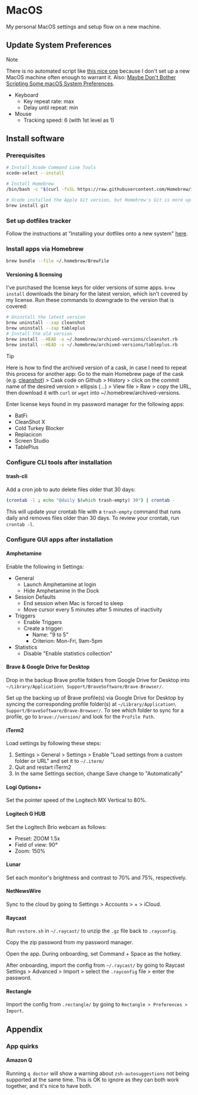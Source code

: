 # MacOS

My personal MacOS settings and setup flow on a new machine.

## Update System Preferences

> [!NOTE]
> There is no automated script like [this nice one](https://github.com/mathiasbynens/dotfiles/blob/main/.macos)
> because I don't set up a new MacOS machine often enough to warrant it.
> Also: [Maybe Don't Bother Scripting Some macOS System Preferences](https://assert.cc/posts/maybe-dont-script-macos-prefs/).

- Keyboard
  - Key repeat rate: max
  - Delay until repeat: min
- Mouse
  - Tracking speed: 6 (with 1st level as 1)

## Install software

### Prerequisites

```zsh
# Install Xcode Command Line Tools
xcode-select --install

# Install Homebrew
/bin/bash -c "$(curl -fsSL https://raw.githubusercontent.com/Homebrew/install/HEAD/install.sh)"

# Xcode installed the Apple Git version, but Homebrew's Git is more up-to-date
brew install git
```

### Set up dotfiles tracker

Follow the instructions at "Installing your dotfiles onto a new system" [here](https://www.atlassian.com/git/tutorials/dotfiles).

### Install apps via Homebrew

```zsh
brew bundle --file ~/.homebrew/Brewfile
```

#### Versioning & licensing

I've purchased the license keys for older versions of some apps. `brew install`
downloads the binary for the latest version, which isn't covered by my license.
Run these commands to downgrade to the version that is covered:

```zsh
# Uninstall the latest version
brew uninstall --zap cleanshot
brew uninstall --zap tableplus
# Install the old version
brew install --HEAD -s ~/.homebrew/archived-versions/cleanshot.rb
brew install --HEAD -s ~/.homebrew/archived-versions/tableplus.rb
```

> [!TIP]
> Here is how to find the archived version of a cask, in case I need to repeat
> this process for another app: Go to the main Homebrew page of the cask (e.g.
> [cleanshot](https://formulae.brew.sh/cask/cleanshot)) > Cask code on Github >
> History > click on the commit name of the desired version > ellipsis (...) >
> View file > Raw > copy the URL, then download it with `curl` or `wget` into ~/.homebrew/archived-versions.

Enter license keys found in my password manager for the following apps:

- BatFi
- CleanShot X
- Cold Turkey Blocker
- Replacicon
- Screen Studio
- TablePlus

### Configure CLI tools after installation

#### trash-cli

Add a cron job to auto delete files older that 30 days:

```zsh
(crontab -l ; echo "@daily $(which trash-empty) 30") | crontab -
```

This will update your crontab file with a `trash-empty` command that runs daily
and removes files older than 30 days. To review your crontab, run `crontab -l`.

### Configure GUI apps after installation

#### Amphetamine

Enable the following in Settings:

- General
  - Launch Amphetamine at login
  - Hide Amphetamine in the Dock
- Session Defaults
  - End session when Mac is forced to sleep
  - Move cursor every 5 minutes after 5 minutes of inactivity
- Triggers
  - Enable Triggers
  - Create a trigger:
    - Name: "9 to 5"
    - Criterion: Mon-Fri, 9am-5pm
- Statistics
  - Disable "Enable statistics collection"

#### Brave & Google Drive for Desktop

Drop in the backup Brave profile folders from Google Drive for Desktop into
`~/Library/Application\ Support/BraveSoftware/Brave-Browser/`.

Set up the backing up of Brave profile(s) via Google Drive for Desktop by
syncing the corresponding profile folder(s) at `~/Library/Application\ Support/BraveSoftware/Brave-Browser/`.
To see which folder to sync for a profile, go to `brave://version/` and look
for the `Profile Path`.

#### iTerm2

Load settings by following these steps:

1. Settings > General > Settings > Enable "Load settings from a custom folder
or URL" and set it to `~/.iterm/`
2. Quit and restart iTerm2
3. In the same Settings section, change Save change to "Automatically"

#### Logi Options+

Set the pointer speed of the Logitech MX Vertical to 80%.

#### Logitech G HUB

Set the Logitech Brio webcam as follows:

- Preset: ZOOM 1.5x
- Field of view: 90°
- Zoom: 150%

#### Lunar

Set each monitor's brightness and contrast to 70% and 75%, respectively.

#### NetNewsWire

Sync to the cloud by going to Settings > Accounts > + > iCloud.

#### Raycast

Run `restore.sh` in `~/.raycast/` to unzip the `.gz` file back to `.rayconfig`.

Copy the zip password from my password manager.

Open the app. During onboarding, set Command + Space as the hotkey.

After onboarding, import the config from `~/.raycast/` by going to Raycast
Settings > Advanced > Import > select the `.rayconfig` file > enter the password.

#### Rectangle

Import the config from `.rectangle/` by going to `Rectangle > Preferences > Import`.

## Appendix

### App quirks

#### Amazon Q

Running `q doctor` will show a warning about `zsh-autosuggestions` not being
supported at the same time. This is OK to ignore as they can both work together,
and it's nice to have both.
